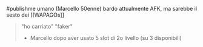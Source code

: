 #publishme 
umano (Marcello 50enne) bardo
attualmente AFK, ma sarebbe il sesto dei [[WAPAGOs]]
> "ho carriato"
> "faker"
> - Marcello dopo aver usato 5 slot di 2o livello (su 3 disponibili)